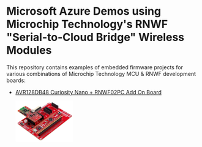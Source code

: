 # Microsoft Azure Demos using Microchip Technology's RNWF "Serial-to-Cloud Bridge" Wireless Modules

This repository contains examples of embedded firmware projects for various combinations of Microchip Technology MCU & RNWF development boards:

* [AVR128DB48 Curiosity Nano + RNWF02PC Add On Board](./avr128db48_rnwf02/)

    <img src=".//media/AVR128DB48_RNWF02PC.png" width=150/>


  